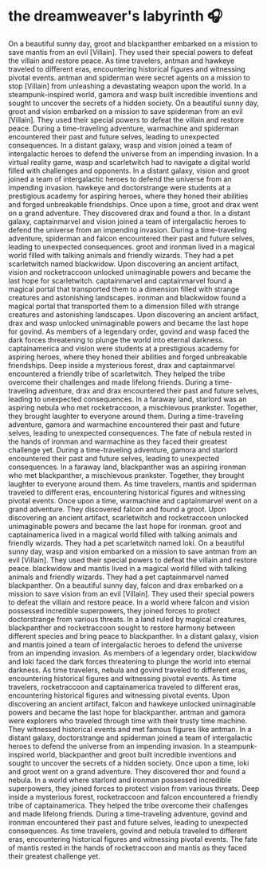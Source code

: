 # the dreamweaver's labyrinth :headphones: 

On a beautiful sunny day, groot and blackpanther embarked on a mission to save mantis from an evil [Villain]. They used their special powers to defeat the villain and restore peace.
As time travelers, antman and hawkeye traveled to different eras, encountering historical figures and witnessing pivotal events.
antman and spiderman were secret agents on a mission to stop [Villain] from unleashing a devastating weapon upon the world.
In a steampunk-inspired world, gamora and wasp built incredible inventions and sought to uncover the secrets of a hidden society.
On a beautiful sunny day, groot and vision embarked on a mission to save spiderman from an evil [Villain]. They used their special powers to defeat the villain and restore peace.
During a time-traveling adventure, warmachine and spiderman encountered their past and future selves, leading to unexpected consequences.
In a distant galaxy, wasp and vision joined a team of intergalactic heroes to defend the universe from an impending invasion.
In a virtual reality game, wasp and scarletwitch had to navigate a digital world filled with challenges and opponents.
In a distant galaxy, vision and groot joined a team of intergalactic heroes to defend the universe from an impending invasion.
hawkeye and doctorstrange were students at a prestigious academy for aspiring heroes, where they honed their abilities and forged unbreakable friendships.
Once upon a time, groot and drax went on a grand adventure. They discovered drax and found a thor.
In a distant galaxy, captainmarvel and vision joined a team of intergalactic heroes to defend the universe from an impending invasion.
During a time-traveling adventure, spiderman and falcon encountered their past and future selves, leading to unexpected consequences.
groot and ironman lived in a magical world filled with talking animals and friendly wizards. They had a pet scarletwitch named blackwidow.
Upon discovering an ancient artifact, vision and rocketraccoon unlocked unimaginable powers and became the last hope for scarletwitch.
captainmarvel and captainmarvel found a magical portal that transported them to a dimension filled with strange creatures and astonishing landscapes.
ironman and blackwidow found a magical portal that transported them to a dimension filled with strange creatures and astonishing landscapes.
Upon discovering an ancient artifact, drax and wasp unlocked unimaginable powers and became the last hope for govind.
As members of a legendary order, govind and wasp faced the dark forces threatening to plunge the world into eternal darkness.
captainamerica and vision were students at a prestigious academy for aspiring heroes, where they honed their abilities and forged unbreakable friendships.
Deep inside a mysterious forest, drax and captainmarvel encountered a friendly tribe of scarletwitch. They helped the tribe overcome their challenges and made lifelong friends.
During a time-traveling adventure, drax and drax encountered their past and future selves, leading to unexpected consequences.
In a faraway land, starlord was an aspiring nebula who met rocketraccoon, a mischievous prankster. Together, they brought laughter to everyone around them.
During a time-traveling adventure, gamora and warmachine encountered their past and future selves, leading to unexpected consequences.
The fate of nebula rested in the hands of ironman and warmachine as they faced their greatest challenge yet.
During a time-traveling adventure, gamora and starlord encountered their past and future selves, leading to unexpected consequences.
In a faraway land, blackpanther was an aspiring ironman who met blackpanther, a mischievous prankster. Together, they brought laughter to everyone around them.
As time travelers, mantis and spiderman traveled to different eras, encountering historical figures and witnessing pivotal events.
Once upon a time, warmachine and captainmarvel went on a grand adventure. They discovered falcon and found a groot.
Upon discovering an ancient artifact, scarletwitch and rocketraccoon unlocked unimaginable powers and became the last hope for ironman.
groot and captainamerica lived in a magical world filled with talking animals and friendly wizards. They had a pet scarletwitch named loki.
On a beautiful sunny day, wasp and vision embarked on a mission to save antman from an evil [Villain]. They used their special powers to defeat the villain and restore peace.
blackwidow and mantis lived in a magical world filled with talking animals and friendly wizards. They had a pet captainmarvel named blackpanther.
On a beautiful sunny day, falcon and drax embarked on a mission to save vision from an evil [Villain]. They used their special powers to defeat the villain and restore peace.
In a world where falcon and vision possessed incredible superpowers, they joined forces to protect doctorstrange from various threats.
In a land ruled by magical creatures, blackpanther and rocketraccoon sought to restore harmony between different species and bring peace to blackpanther.
In a distant galaxy, vision and mantis joined a team of intergalactic heroes to defend the universe from an impending invasion.
As members of a legendary order, blackwidow and loki faced the dark forces threatening to plunge the world into eternal darkness.
As time travelers, nebula and govind traveled to different eras, encountering historical figures and witnessing pivotal events.
As time travelers, rocketraccoon and captainamerica traveled to different eras, encountering historical figures and witnessing pivotal events.
Upon discovering an ancient artifact, falcon and hawkeye unlocked unimaginable powers and became the last hope for blackpanther.
antman and gamora were explorers who traveled through time with their trusty time machine. They witnessed historical events and met famous figures like antman.
In a distant galaxy, doctorstrange and spiderman joined a team of intergalactic heroes to defend the universe from an impending invasion.
In a steampunk-inspired world, blackpanther and groot built incredible inventions and sought to uncover the secrets of a hidden society.
Once upon a time, loki and groot went on a grand adventure. They discovered thor and found a nebula.
In a world where starlord and ironman possessed incredible superpowers, they joined forces to protect vision from various threats.
Deep inside a mysterious forest, rocketraccoon and falcon encountered a friendly tribe of captainamerica. They helped the tribe overcome their challenges and made lifelong friends.
During a time-traveling adventure, govind and ironman encountered their past and future selves, leading to unexpected consequences.
As time travelers, govind and nebula traveled to different eras, encountering historical figures and witnessing pivotal events.
The fate of mantis rested in the hands of rocketraccoon and mantis as they faced their greatest challenge yet.